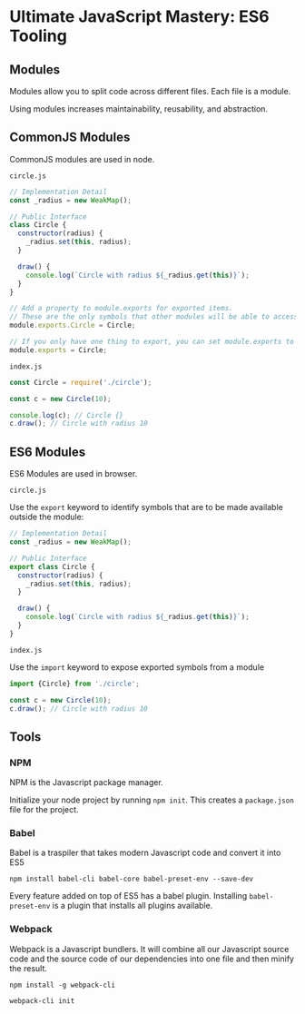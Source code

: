 # Ultimate JavaScript Mastery: ES6 Tooling

## Modules

Modules allow you to split code across different files. Each file is a module.

Using modules increases maintainability, reusability, and abstraction.

## CommonJS Modules

CommonJS modules are used in node.

`circle.js`

```javascript
// Implementation Detail
const _radius = new WeakMap();

// Public Interface
class Circle {
  constructor(radius) {
    _radius.set(this, radius);
  }

  draw() {
    console.log(`Circle with radius ${_radius.get(this)}`);
  }
}

// Add a property to module.exports for exported items.
// These are the only symbols that other modules will be able to access.
module.exports.Circle = Circle;

// If you only have one thing to export, you can set module.exports to that
module.exports = Circle;
```

`index.js`

```javascript
const Circle = require('./circle');

const c = new Circle(10);

console.log(c); // Circle {}
c.draw(); // Circle with radius 10
```

## ES6 Modules

ES6 Modules are used in browser.

`circle.js`

Use the `export` keyword to identify symbols that are to be made available outside the module:

```javascript
// Implementation Detail
const _radius = new WeakMap();

// Public Interface
export class Circle {
  constructor(radius) {
    _radius.set(this, radius);
  }

  draw() {
    console.log(`Circle with radius ${_radius.get(this)}`);
  }
}
```

`index.js`

Use the `import` keyword to expose exported symbols from a module

```javascript
import {Circle} from './circle';

const c = new Circle(10);
c.draw(); // Circle with radius 10
```

## Tools

### NPM

NPM is the Javascript package manager.

Initialize your node project by running `npm init`.  This creates a `package.json` file
for the project.

### Babel

Babel is a traspiler that takes modern Javascript code and convert it into ES5

`npm install babel-cli babel-core babel-preset-env --save-dev`

Every feature added on top of ES5 has a babel plugin. Installing `babel-preset-env` is
a plugin that installs all plugins available.

### Webpack

Webpack is a Javascript bundlers. It will combine all our Javascript source code and
the source code of our dependencies into one file and then minify the result.

`npm install -g webpack-cli`

`webpack-cli init`
